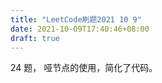 ```yaml
---
title: "LeetCode刷题2021 10 9"
date: 2021-10-09T17:40:46+08:00
draft: true
---
```

24 题， 哑节点的使用，简化了代码。
